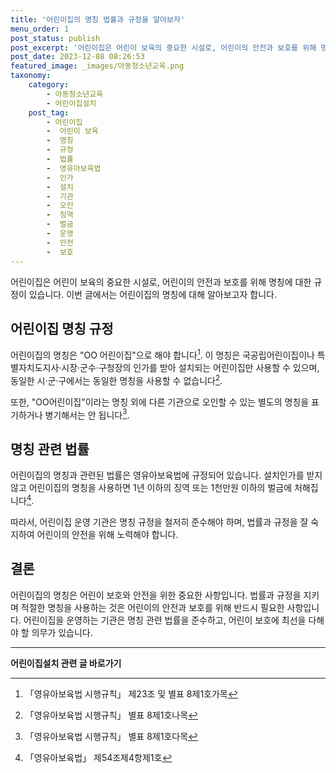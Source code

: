 ```yaml
---
title: '어린이집의 명칭 법률과 규정을 알아보자'
menu_order: 1
post_status: publish
post_excerpt: '어린이집은 어린이 보육의 중요한 시설로, 어린이의 안전과 보호를 위해 명칭에 대한 규정이 있습니다. 이번 글에서는 어린이집의 명칭에 대해 알아보고자 합니다.'
post_date: 2023-12-08 08:26:53
featured_image: _images/아동청소년교육.png
taxonomy:
    category:
        - 아동청소년교육
        - 어린이집설치
    post_tag:
        - 어린이집
        -  어린이 보육
        -  명칭
        -  규정
        -  법률
        -  영유아보육법
        -  인가
        -  설치
        -  기관
        -  오인
        -  징역
        -  벌금
        -  운영
        -  안전
        -  보호
---
```



어린이집은 어린이 보육의 중요한 시설로, 어린이의 안전과 보호를 위해 명칭에 대한 규정이 있습니다. 이번 글에서는 어린이집의 명칭에 대해 알아보고자 합니다.

## 어린이집 명칭 규정

어린이집의 명칭은 "OO 어린이집"으로 해야 합니다[^1]. 이 명칭은 국공립어린이집이나 특별자치도지사·시장·군수·구청장의 인가를 받아 설치되는 어린이집만 사용할 수 있으며, 동일한 시·군·구에서는 동일한 명칭을 사용할 수 없습니다[^2].

또한, "OO어린이집"이라는 명칭 외에 다른 기관으로 오인할 수 있는 별도의 명칭을 표기하거나 병기해서는 안 됩니다[^3].

## 명칭 관련 법률

어린이집의 명칭과 관련된 법률은 영유아보육법에 규정되어 있습니다. 설치인가를 받지 않고 어린이집의 명칭을 사용하면 1년 이하의 징역 또는 1천만원 이하의 벌금에 처해집니다[^4].

따라서, 어린이집 운영 기관은 명칭 규정을 철저히 준수해야 하며, 법률과 규정을 잘 숙지하여 어린이의 안전을 위해 노력해야 합니다.

## 결론

어린이집의 명칭은 어린이 보호와 안전을 위한 중요한 사항입니다. 법률과 규정을 지키며 적절한 명칭을 사용하는 것은 어린이의 안전과 보호를 위해 반드시 필요한 사항입니다. 어린이집을 운영하는 기관은 명칭 관련 법률을 준수하고, 어린이 보호에 최선을 다해야 할 의무가 있습니다.

[^1]: 「영유아보육법 시행규칙」 제23조 및 별표 8제1호가목
[^2]: 「영유아보육법 시행규칙」 별표 8제1호나목
[^3]: 「영유아보육법 시행규칙」 별표 8제1호다목
[^4]: 「영유아보육법」 제54조제4항제1호
<!-- wp:separator -->
<hr class="wp-block-separator has-alpha-channel-opacity"/>
<!-- /wp:separator -->

<!-- wp:group {"backgroundColor":"base","layout":{"type":"constrained"}} -->
<div class="wp-block-group has-base-background-color has-background"><!-- wp:paragraph {"align":"center","fontSize":"medium"} -->
<p class="has-text-align-center has-large-font-size"><strong>어린이집설치 관련 글 바로가기</strong></p>
<!-- /wp:paragraph -->


<!-- wp:latest-posts
{"categories":[{"id":30942,"count":19,"description":"","link":"https://uknowlaw.com/category/%ec%96%b4%eb%a6%b0%ec%9d%b4%ec%a7%91%ec%84%a4%ec%b9%98/","name":"어린이집설치","slug":"어린이집설치","taxonomy":"category","parent":0,"meta":[],"_links":{"self":[{"href":"https://uknowlaw.com/wp-json/wp/v2/categories/30942"}],"collection":[{"href":"https://uknowlaw.com/wp-json/wp/v2/categories"}],"about":[{"href":"https://uknowlaw.com/wp-json/wp/v2/taxonomies/category"}],"wp:post_type":[{"href":"https://uknowlaw.com/wp-json/wp/v2/posts?categories=30942"}],"curies":[{"name":"wp","href":"https://api.w.org/{rel}","templated":true}]}}],"postsToShow":100,"excerptLength":28,"postLayout":"grid","columns":2,"featuredImageAlign":"left","featuredImageSizeSlug":"large","fontSize":"small"} /--></div>
<!-- /wp:group -->
